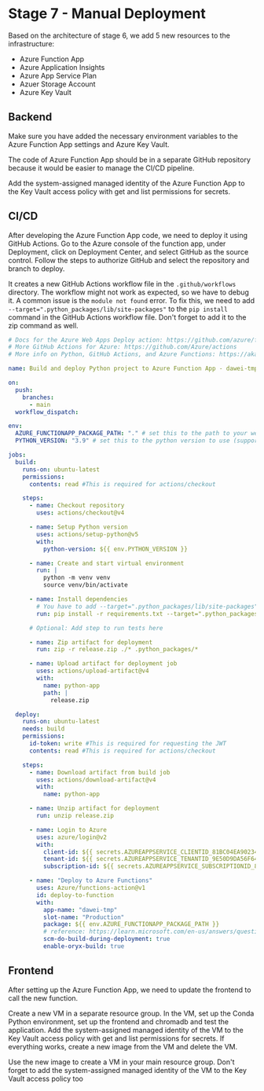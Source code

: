 # Stage 7 - Manual Deployment

Based on the architecture of stage 6, we add 5 new resources to the infrastructure:

- Azure Function App
- Azure Application Insights
- Azure App Service Plan
- Azuer Storage Account
- Azure Key Vault

## Backend

Make sure you have added the necessary environment variables to the Azure Function App settings and Azure Key Vault.

The code of Azure Function App should be in a separate GitHub repository because it would be easier to manage the CI/CD pipeline.

Add the system-assigned managed identity of the Azure Function App to the Key Vault access policy with get and list permissions for secrets.


## CI/CD

After developing the Azure Function App code, we need to deploy it using GitHub Actions. Go to the Azure console of the function app, under Deployment, click on Deployment Center, and select GitHub as the source control. Follow the steps to authorize GitHub and select the repository and branch to deploy.

It creates a new GitHub Actions workflow file in the `.github/workflows` directory. The workflow might not work as expected, so we have to debug it. A common issue is the `module not found` error. To fix this, we need to add `--target=".python_packages/lib/site-packages"` to the `pip install` command in the GitHub Actions workflow file. Don't forget to add it to the zip command as well.

```yaml
# Docs for the Azure Web Apps Deploy action: https://github.com/azure/functions-action
# More GitHub Actions for Azure: https://github.com/Azure/actions
# More info on Python, GitHub Actions, and Azure Functions: https://aka.ms/python-webapps-actions

name: Build and deploy Python project to Azure Function App - dawei-tmp

on:
  push:
    branches:
      - main
  workflow_dispatch:

env:
  AZURE_FUNCTIONAPP_PACKAGE_PATH: "." # set this to the path to your web app project, defaults to the repository root
  PYTHON_VERSION: "3.9" # set this to the python version to use (supports 3.6, 3.7, 3.8)

jobs:
  build:
    runs-on: ubuntu-latest
    permissions:
      contents: read #This is required for actions/checkout

    steps:
      - name: Checkout repository
        uses: actions/checkout@v4

      - name: Setup Python version
        uses: actions/setup-python@v5
        with:
          python-version: ${{ env.PYTHON_VERSION }}

      - name: Create and start virtual environment
        run: |
          python -m venv venv
          source venv/bin/activate

      - name: Install dependencies
        # You have to add --target=".python_packages/lib/site-packages", or there will be module not found error  and the routes not be found on Azure console
        run: pip install -r requirements.txt --target=".python_packages/lib/site-packages"

      # Optional: Add step to run tests here

      - name: Zip artifact for deployment
        run: zip -r release.zip ./* .python_packages/*

      - name: Upload artifact for deployment job
        uses: actions/upload-artifact@v4
        with:
          name: python-app
          path: |
            release.zip

  deploy:
    runs-on: ubuntu-latest
    needs: build
    permissions:
      id-token: write #This is required for requesting the JWT
      contents: read #This is required for actions/checkout

    steps:
      - name: Download artifact from build job
        uses: actions/download-artifact@v4
        with:
          name: python-app

      - name: Unzip artifact for deployment
        run: unzip release.zip

      - name: Login to Azure
        uses: azure/login@v2
        with:
          client-id: ${{ secrets.AZUREAPPSERVICE_CLIENTID_81BC04EA90234D6D89A6AEE7651B19BF }}
          tenant-id: ${{ secrets.AZUREAPPSERVICE_TENANTID_9E50D9DA56F64B459742517E41C31931 }}
          subscription-id: ${{ secrets.AZUREAPPSERVICE_SUBSCRIPTIONID_87283FB32FDF4603939EE398996B8AD0 }}

      - name: "Deploy to Azure Functions"
        uses: Azure/functions-action@v1
        id: deploy-to-function
        with:
          app-name: "dawei-tmp"
          slot-name: "Production"
          package: ${{ env.AZURE_FUNCTIONAPP_PACKAGE_PATH }}
          # reference: https://learn.microsoft.com/en-us/answers/questions/2147153/modules-not-found-after-continuous-deployment-from
          scm-do-build-during-deployment: true
          enable-oryx-build: true
```

## Frontend

After setting up the Azure Function App, we need to update the frontend to call the new function.

Create a new VM in a separate resource group. In the VM, set up the Conda Python environment, set up the frontend and chromadb and test the application. Add the system-assigned managed identity of the VM to the Key Vault access policy with get and list permissions for secrets. If everything works, create a new image from the VM and delete the VM.

Use the new image to create a VM in your main resource group. Don't forget to add the system-assigned managed identity of the VM to the Key Vault access policy too


```
